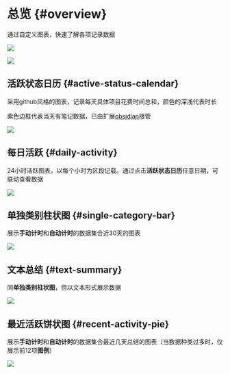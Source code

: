 # 总览 {#overview}

通过自定义图表，快速了解各项记录数据

![](https://cdn.jsdelivr.net/gh/shion-app/docs/src/public/assets/zh/overview/overview.png)

![](https://cdn.jsdelivr.net/gh/shion-app/docs/src/public/assets/zh/overview/overview2.png)

## 活跃状态日历 {#active-status-calendar}

采用github风格的图表，记录每天具体项目花费时间总和，颜色的深浅代表时长

紫色边框代表当天有笔记数据，已由扩展[obsidian](./obsidian.md)接管

![](https://cdn.jsdelivr.net/gh/shion-app/docs/src/public/assets/zh/overview/active-status-calendar.png)


## 每日活跃 {#daily-activity}

24小时活跃图表，以每个小时为区段记载。通过点击**活跃状态日历**任意日期，可联动查看数据

![](https://cdn.jsdelivr.net/gh/shion-app/docs/src/public/assets/zh/overview/daily-activity.png)


## 单独类别柱状图 {#single-category-bar}

展示**手动计时**和**自动计时**的数据集合近30天的图表

![](https://cdn.jsdelivr.net/gh/shion-app/docs/src/public/assets/zh/overview/single-category-bar.png)


## 文本总结 {#text-summary}

同**单独类别柱状图**，但以文本形式展示数据

![](https://cdn.jsdelivr.net/gh/shion-app/docs/src/public/assets/zh/overview/text-summary.png)

## 最近活跃饼状图 {#recent-activity-pie}

展示**手动计时**和**自动计时**的数据集合最近几天总结的图表（当数据种类过多时，仅展示前12项**图例**）

![](https://cdn.jsdelivr.net/gh/shion-app/docs/src/public/assets/zh/overview/recent-activity-pie.png)
